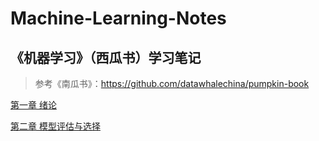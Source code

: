 # Machine-Learning-Notes

## 《机器学习》（西瓜书）学习笔记

> 参考《南瓜书》：https://github.com/datawhalechina/pumpkin-book

[第一章 绪论](./Machine-Learning-Notes/Chapter-1.md)

[第二章 模型评估与选择](./Machine-Learning-Notes/Chapter-2.md)
